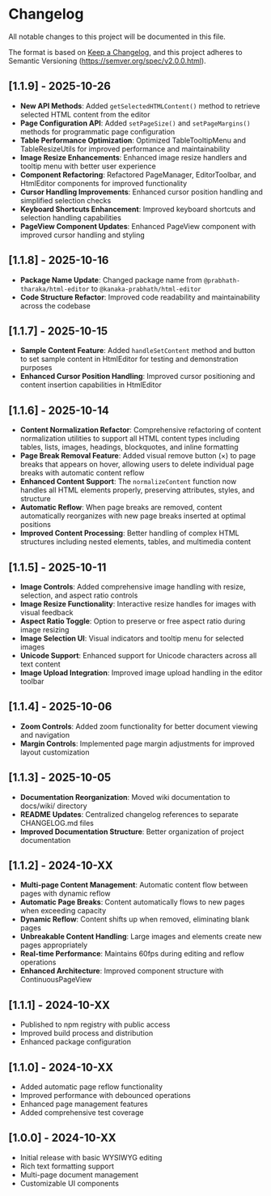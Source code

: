 # Changelog

All notable changes to this project will be documented in this file.

The format is based on [Keep a Changelog](https://keepachangelog.com/en/1.0.0/),
and this project adheres to Semantic Versioning (https://semver.org/spec/v2.0.0.html).

## [1.1.9] - 2025-10-26
- **New API Methods**: Added `getSelectedHTMLContent()` method to retrieve selected HTML content from the editor
- **Page Configuration API**: Added `setPageSize()` and `setPageMargins()` methods for programmatic page configuration
- **Table Performance Optimization**: Optimized TableTooltipMenu and TableResizeUtils for improved performance and maintainability
- **Image Resize Enhancements**: Enhanced image resize handlers and tooltip menu with better user experience
- **Component Refactoring**: Refactored PageManager, EditorToolbar, and HtmlEditor components for improved functionality
- **Cursor Handling Improvements**: Enhanced cursor position handling and simplified selection checks
- **Keyboard Shortcuts Enhancement**: Improved keyboard shortcuts and selection handling capabilities
- **PageView Component Updates**: Enhanced PageView component with improved cursor handling and styling

## [1.1.8] - 2025-10-16
- **Package Name Update**: Changed package name from `@prabhath-tharaka/html-editor` to `@kanaka-prabhath/html-editor`
- **Code Structure Refactor**: Improved code readability and maintainability across the codebase

## [1.1.7] - 2025-10-15
- **Sample Content Feature**: Added `handleSetContent` method and button to set sample content in HtmlEditor for testing and demonstration purposes
- **Enhanced Cursor Position Handling**: Improved cursor positioning and content insertion capabilities in HtmlEditor

## [1.1.6] - 2025-10-14
- **Content Normalization Refactor**: Comprehensive refactoring of content normalization utilities to support all HTML content types including tables, lists, images, headings, blockquotes, and inline formatting
- **Page Break Removal Feature**: Added visual remove button (×) to page breaks that appears on hover, allowing users to delete individual page breaks with automatic content reflow
- **Enhanced Content Support**: The `normalizeContent` function now handles all HTML elements properly, preserving attributes, styles, and structure
- **Automatic Reflow**: When page breaks are removed, content automatically reorganizes with new page breaks inserted at optimal positions
- **Improved Content Processing**: Better handling of complex HTML structures including nested elements, tables, and multimedia content

## [1.1.5] - 2025-10-11
- **Image Controls**: Added comprehensive image handling with resize, selection, and aspect ratio controls
- **Image Resize Functionality**: Interactive resize handles for images with visual feedback
- **Aspect Ratio Toggle**: Option to preserve or free aspect ratio during image resizing
- **Image Selection UI**: Visual indicators and tooltip menu for selected images
- **Unicode Support**: Enhanced support for Unicode characters across all text content
- **Image Upload Integration**: Improved image upload handling in the editor toolbar

## [1.1.4] - 2025-10-06
- **Zoom Controls**: Added zoom functionality for better document viewing and navigation
- **Margin Controls**: Implemented page margin adjustments for improved layout customization

## [1.1.3] - 2025-10-05
- **Documentation Reorganization**: Moved wiki documentation to docs/wiki/ directory
- **README Updates**: Centralized changelog references to separate CHANGELOG.md files
- **Improved Documentation Structure**: Better organization of project documentation

## [1.1.2] - 2024-10-XX
- **Multi-page Content Management**: Automatic content flow between pages with dynamic reflow
- **Automatic Page Breaks**: Content automatically flows to new pages when exceeding capacity
- **Dynamic Reflow**: Content shifts up when removed, eliminating blank pages
- **Unbreakable Content Handling**: Large images and elements create new pages appropriately
- **Real-time Performance**: Maintains 60fps during editing and reflow operations
- **Enhanced Architecture**: Improved component structure with ContinuousPageView

## [1.1.1] - 2024-10-XX
- Published to npm registry with public access
- Improved build process and distribution
- Enhanced package configuration

## [1.1.0] - 2024-10-XX
- Added automatic page reflow functionality
- Improved performance with debounced operations
- Enhanced page management features
- Added comprehensive test coverage

## [1.0.0] - 2024-10-XX
- Initial release with basic WYSIWYG editing
- Rich text formatting support
- Multi-page document management
- Customizable UI components